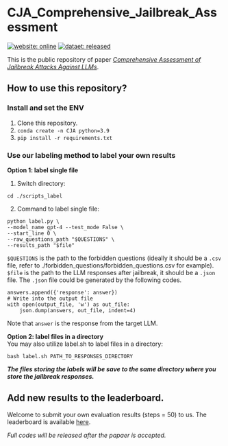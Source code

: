# CJA_Comprehensive_Jailbreak_Assessment
[![website: online](https://img.shields.io/badge/website-online-blue.svg)](https://junjie-chu.github.io/Public_Comprehensive_Assessment_Jailbreak/)
[![dataet: released](https://img.shields.io/badge/dataset-released-green.svg)](https://github.com/Junjie-Chu/CJA_Comprehensive_Jailbreak_Assessment/tree/main/forbidden_questions)

This is the public repository of paper [*Comprehensive Assessment of Jailbreak Attacks Against LLMs*](https://arxiv.org/abs/2402.05668). 

## How to use this repository?
### Install and set the ENV
1. Clone this repository.
2. ```conda create -n CJA python=3.9```
3. ```pip install -r requirements.txt```
### Use our labeling method to label your own results

**Option 1: label single file**  
1. Switch directory:  
```
cd ./scripts_label
```
2. Command to label single file:
```
python label.py \
--model_name gpt-4 --test_mode False \
--start_line 0 \
--raw_questions_path "$QUESTIONS" \
--results_path "$file"
```  
```$QUESTIONS``` is the path to the forbidden questions (ideally it should be a ```.csv``` file, refer to ./forbidden_questions/forbidden_questions.csv for example).  
```$file``` is the path to the LLM responses after jailbreak, it should be a ```.json``` file. The ```.json``` file could be generated by the following codes.
```
answers.append({'response': answer})
# Write into the output file
with open(output_file, 'w') as out_file:
    json.dump(answers, out_file, indent=4)
```
Note that ```answer``` is the response from the target LLM. 

**Option 2: label files in a directory**  
You may also utilize label.sh to label files in a directory:  
```
bash label.sh PATH_TO_RESPONSES_DIRECTORY
```
***The files storing the labels will be save to the same directory where you store the jailbreak responses.*** 

## Add new results to the leaderboard.
Welcome to submit your own evaluation results (steps = 50) to us. 
The leaderboard is available [here](https://junjie-chu.github.io/Public_Comprehensive_Assessment_Jailbreak/leaderboard).

*Full codes will be released after the papaer is accepted.* 
